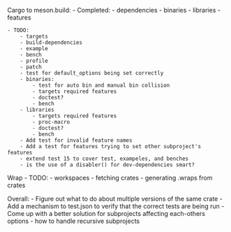 Cargo to meson.build:
    - Completed:
        - dependencies
        - binaries
        - libraries
        - features

    - TODO:
        - targets
        - build-dependencies
        - example
        - bench
        - profile
        - patch
        - test for default_options being set correctly
        - binaries:
            - test for auto bin and manual bin collision
            - targets required features
            - doctest?
            - bench
        - libraries
            - targets required features
            - proc-macro
            - doctest?
            - bench
        - Add test for invalid feature names
        - Add a test for features trying to set other subproject's features
        - extend test 15 to cover test, exampeles, and benches
        - is the use of a disabler() for dev-dependencies smart?

Wrap
    - TODO:
        - workspaces
        - fetching crates
        - generating .wraps from crates

Overall:
    - Figure out what to do about multiple versions of the same crate
    - Add a mechanism to test.json to verify that the correct tests are being run
    - Come up with a better solution for subprojects affecting each-others options
    - how to handle recursive subprojects
